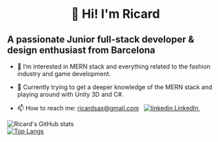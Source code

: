 <h1 align="center">
   👋 Hi! I'm Ricard
</h1>

## A passionate Junior full-stack developer & design enthusiast from Barcelona
- 👀  I’m interested in MERN stack and everything related to the fashion industry and game development. 
- 🌱  Currently trying to get a deeper knowledge of the MERN stack and playing around with Unity 3D and C#.



- <p>
  📫 How to reach me:
  <a href=" ricardsax@gmail.com" rel="nofollow noreferrer">
  ricardsax@gmail.com</a> &nbsp; 
  <a href="https://www.linkedin.com/[removed]" rel="nofollow noreferrer">
    <img src="https://i.stack.imgur.com/gVE0j.png" alt="linkedin"> LinkedIn
  </a> &nbsp; 
</p>
  
 ![Ricard's GitHub stats](https://github-readme-stats.vercel.app/api?username=RicardVillalba&count_private=true&hide=contribs,prs&show_icons=true&theme=dark)<br />
[![Top Langs](https://github-readme-stats.vercel.app/api/top-langs/?username=anuraghazra&langs_count=6&layout=compact&hide=rust,shell,GLSL,assembly,objective-c)](https://github.com/anuraghazra/github-readme-stats)



